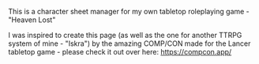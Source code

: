This is a character sheet manager for my own tabletop roleplaying game - "Heaven Lost"

I was inspired to create this page (as well as the one for another TTRPG system of mine - "Iskra") by the amazing COMP/CON made for the Lancer tabletop game - please check it out over here: https://compcon.app/